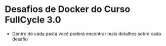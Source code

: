 # Desafios de Docker do Curso FullCycle 3.0

- Dentro de cada pasta você poderá encontrar mais detalhes sobre cada desafio
